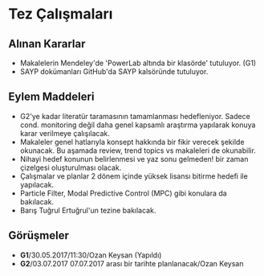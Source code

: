 # Tez Çalışmaları

## Alınan Kararlar

- Makalelerin Mendeley'de 'PowerLab altında bir klasörde' tutuluyor. (G1)
- SAYP dokümanları GitHub'da SAYP kalsöründe tutuluyor.

## Eylem Maddeleri

- G2'ye kadar literatür taramasının tamamlanması hedefleniyor. Sadece cond. monitoring değil daha genel kapsamlı araştırma yapılarak konuya karar verilmeye çalışılacak.
- Makaleler genel hatlarıyla konsept hakkında bir fikir verecek şekilde okunacak. Bu aşamada review, trend topics vs makaleleri de okunabilir.
- Nihayi hedef konunun belirlenmesi ve yaz sonu gelmeden! bir zaman çizelgesi oluşturulması olacak.
- Çalışmalar ve planlar 2 dönem içinde yüksek lisansı bitirme hedefi ile yapılacak.
- Particle Filter, Modal Predictive Control (MPC) gibi konulara da bakılacak.
- Barış Tuğrul Ertuğrul'un tezine bakılacak.

## Görüşmeler

- **G1**/30.05.2017/11:30/Ozan Keysan (Yapıldı)
- **G2**/03.07.2017 07.07.2017 arası bir tarihte planlanacak/Ozan Keysan
